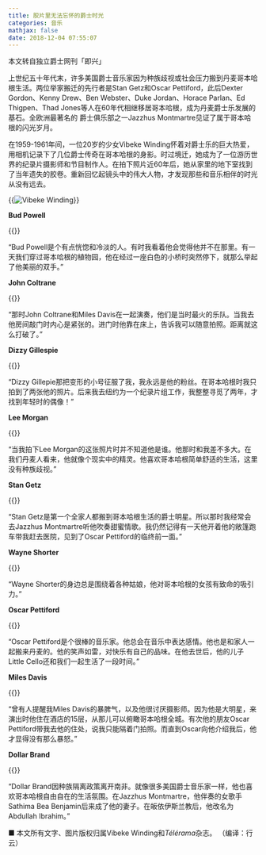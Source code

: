 ```yaml
---
title: 胶片里无法忘怀的爵士时光
categories: 音乐
mathjax: false
date: 2018-12-04 07:55:07
---
```

本文转自独立爵士网刊「即兴」

上世纪五十年代末，许多美国爵士音乐家因为种族歧视或社会压力搬到丹麦哥本哈根生活。两位举家搬迁的先行者是Stan Getz和Oscar Pettiford，此后Dexter Gordon、Kenny Drew、Ben Webster、Duke Jordan、Horace Parlan、Ed Thigpen、Thad Jones等人在60年代相继移居哥本哈根，成为丹麦爵士乐发展的基石。全欧洲最著名的 爵士俱乐部之一Jazzhus Montmartre见证了属于哥本哈根的闪光岁月。

在1959-1961年间，一位20岁的少女Vibeke Winding怀着对爵士乐的巨大热爱，用相机记录下了几位爵士传奇在哥本哈根的身影。时过境迁，她成为了一位游历世界的纪录片摄影师和节目制作人。在拍下照片近60年后，她从家里的地下室找到了当年遗失的胶卷。重新回忆起镜头中的伟大人物，才发现那些和音乐相伴的时光从没有远去。

{{<img src="http://ian2.oss-cn-hangzhou.aliyuncs.com/2018-12-03-235554.jpg" alt="Vibeke Winding">}}

**Bud Powell**

{{<img src="http://ian2.oss-cn-hangzhou.aliyuncs.com/2018-12-03-235610.jpg" alt="">}}

“Bud Powell是个有点恍惚和冷淡的人。有时我看着他会觉得他并不在那里。有一天我们穿过哥本哈根的植物园，他在经过一座白色的小桥时突然停下，就那么举起了他美丽的双手。”

**John Coltrane**

{{<img src="http://ian2.oss-cn-hangzhou.aliyuncs.com/2018-12-03-235624.jpg" alt="">}}

“那时John Coltrane和Miles Davis在一起演奏，他们是当时最火的乐队。当我去他房间敲门时内心是紧张的。进门时他靠在床上，告诉我可以随意拍照。距离就这么打破了。”

**Dizzy Gillespie**

{{<img src="http://ian2.oss-cn-hangzhou.aliyuncs.com/2018-12-03-235645.jpg" alt="">}}

“Dizzy Gillepie那把变形的小号征服了我，我永远是他的粉丝。在哥本哈根时我只拍到了两张他的照片。后来我去纽约为一个纪录片组工作，我整整寻觅了两年，才找到年轻时的偶像！”

**Lee Morgan**

{{<img src="http://ian2.oss-cn-hangzhou.aliyuncs.com/2018-12-03-235658.jpg" alt="">}}

“当我拍下Lee Morgan的这张照片时并不知道他是谁。他那时和我差不多大。在我们丹麦人看来，他就像个现实中的精灵。他喜欢哥本哈根简单舒适的生活，这里没有种族歧视。”

**Stan Getz**

{{<img src="http://ian2.oss-cn-hangzhou.aliyuncs.com/2018-12-03-235718.jpg" alt="">}}

“Stan Getz是第一个全家人都搬到哥本哈根生活的爵士明星。所以那时我经常会去Jazzhus Montmartre听他吹奏甜蜜情歌。我仍然记得有一天他开着他的敞篷跑车带我赶去医院，见到了Oscar Pettiford的临终前一面。”

**Wayne Shorter**

{{<img src="http://ian2.oss-cn-hangzhou.aliyuncs.com/2018-12-03-235735.jpg" alt="">}}

“Wayne Shorter的身边总是围绕着各种姑娘，他对哥本哈根的女孩有致命的吸引力。”

**Oscar Pettiford**

{{<img src="http://ian2.oss-cn-hangzhou.aliyuncs.com/2018-12-03-235749.jpg" alt="">}}

“Oscar Pettiford是个很棒的音乐家。他总会在音乐中表达感情。他也是和家人一起搬来丹麦的。他的笑声如雷，对快乐有自己的品味。在他去世后，他的儿子Little Cello还和我们一起生活了一段时间。”

**Miles Davis**

{{<img src="http://ian2.oss-cn-hangzhou.aliyuncs.com/2018-12-03-235804.jpg" alt="">}}

“曾有人提醒我Miles Davis的暴脾气，以及他很讨厌摄影师。因为他是大明星，来演出时他住在酒店的15层，从那儿可以俯瞰哥本哈根全城。有次他的朋友Oscar Pettiford带我去他的住处，说我只能隔着门拍照。而直到Oscar向他介绍我后，他才显得没有那么暴怒。”

**Dollar Brand**

{{<img src="http://ian2.oss-cn-hangzhou.aliyuncs.com/2018-12-03-235814.jpg" alt="">}}

“Dollar Brand因种族隔离政策离开南非。就像很多美国爵士音乐家一样，他也喜欢哥本哈根自由自在的生活氛围。在Jazzhus Montmartre，他伴奏的女歌手Sathima Bea Benjamin后来成了他的妻子。在皈依伊斯兰教后，他改名为Abdullah Ibrahim。”

■ 本文所有文字、图片版权归属Vibeke Winding和*Télérama*杂志。 （编译：行云）
